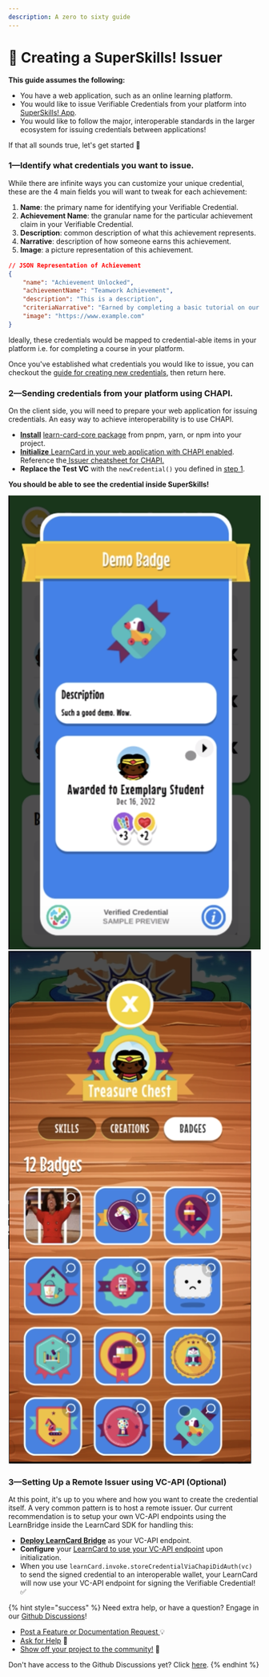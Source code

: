 ```yaml
---
description: A zero to sixty guide
---
```


# 🦸 Creating a SuperSkills! Issuer

**This guide assumes the following:**

* You have a web application, such as an online learning platform.
* You would like to issue Verifiable Credentials from your platform into [SuperSkills! App](../).
* You would like to follow the major, interoperable standards in the larger ecosystem for issuing credentials between applications!&#x20;

If that all sounds true, let's get started 🎉

### &#x31;**—**&#x49;dentify what credentials you want to issue.

While there are infinite ways you can customize your unique credential, these are the 4 main fields you will want to tweak for each achievement:

1. **Name**: the primary name for identifying your Verifiable Credential.
2. **Achievement Name**: the granular name for the particular achievement claim in your Verifiable Credential.
3. **Description**: common description of what this achievement represents.
4. **Narrative**: description of how someone earns this achievement.
5. **Image**: a picture representation of this achievement.

```json
// JSON Representation of Achievement
{
    "name": "Achievement Unlocked",
    "achievementName": "Teamwork Achievement",
    "description": "This is a description",
    "criteriaNarrative": "Earned by completing a basic tutorial on our website.",
    "image": "https://www.example.com"
}
```

Ideally, these credentials would be mapped to credential-able items in your platform i.e. for completing a course in your platform.

Once you've established what credentials you would like to issue, you can checkout the [guide for creating new credentials](../../../learn-card-sdk/learncard-core/quick-start/create-new-credentials.md), then return here.&#x20;

### &#x32;**—**&#x53;ending credentials from your platform using CHAPI.

On the client side, you will need to prepare your web application for issuing credentials. An easy way to achieve interoperability is to use CHAPI.&#x20;

* [**Install**](../../../learn-card-sdk/learncard-core/quick-start/#install-the-library) [learn-card-core package](../../../learn-card-sdk/learncard-core/quick-start/#install-the-library) from pnpm, yarn, or npm into your project.
* [**Initialize** LearnCard in your web application with CHAPI enabled](../../../learn-card-sdk/learncard-core/chapi/using-learncard-to-interact-with-a-chapi-wallet.md). Reference the[ Issuer cheatsheet for CHAPI.](../../../learn-card-sdk/learncard-core/chapi/cheat-sheets/issuers.md)&#x20;
* **Replace the Test VC** with the `newCredential()` you defined in [step 1](creating-a-superskills-issuer.md#1-identify-what-credentials-you-want-to-issue.).

**You should be able to see the credential inside SuperSkills!** &#x20;

<img src="../../../.gitbook/assets/Screen Shot 2022-12-19 at 4.45.01 PM.png" alt="" data-size="original"><img src="../../../.gitbook/assets/Screen Shot 2022-12-19 at 4.50.04 PM.png" alt="" data-size="original">

### &#x33;**—**&#x53;etting Up a Remote Issuer using VC-API (Optional)

At this point, it's up to you where and how you want to create the credential itself. A very common pattern is to host a remote issuer. Our current recommendation is to setup your own VC-API endpoints using the LearnBridge inside the LearnCard SDK for handling this:

* [**Deploy LearnCard Bridge**](../../../learn-card-sdk/learncard-bridge.md) as your VC-API endpoint.&#x20;
* **Configure** your [LearnCard to use your VC-API endpoint](../../../learn-card-sdk/learncard-core/plugins/official-plugins/vc-api.md) upon initialization.
* When you use `learnCard.invoke.storeCredentialViaChapiDidAuth(vc)` to send the signed credential to an interoperable wallet, your LearnCard will now use your VC-API endpoint for signing the Verifiable Credential! ✅

{% hint style="success" %}
Need extra help, or have a question? Engage in our [Github Discussions](https://github.com/learningeconomy/LearnCard/discussions)!&#x20;

* [Post a Feature or Documentation Request ](https://github.com/learningeconomy/LearnCard/discussions/categories/feature-requests)💡
* [Ask for Help](https://github.com/learningeconomy/LearnCard/discussions/categories/help) 💖
* [Show off your project to the community!](https://github.com/learningeconomy/LearnCard/discussions/categories/show-and-tell) 🙌

Don't have access to the Github Discussions yet? Click [here](broken-reference).
{% endhint %}
